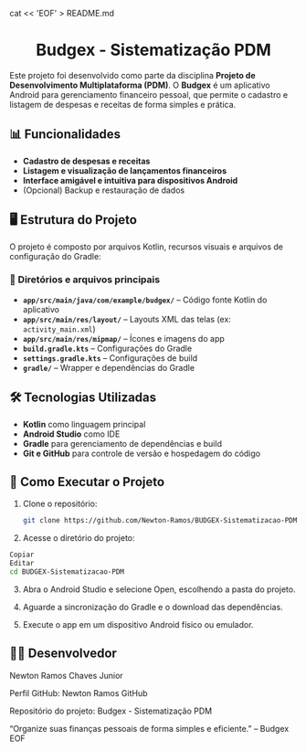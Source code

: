cat << 'EOF' > README.md
<h1 align="center">Budgex - Sistematização PDM</h1>

Este projeto foi desenvolvido como parte da disciplina **Projeto de Desenvolvimento Multiplataforma (PDM)**. O **Budgex** é um aplicativo Android para gerenciamento financeiro pessoal, que permite o cadastro e listagem de despesas e receitas de forma simples e prática.

## 📊 Funcionalidades

- **Cadastro de despesas e receitas**
- **Listagem e visualização de lançamentos financeiros**
- **Interface amigável e intuitiva para dispositivos Android**
- (Opcional) Backup e restauração de dados

## 🖥️ Estrutura do Projeto

O projeto é composto por arquivos Kotlin, recursos visuais e arquivos de configuração do Gradle:

### 📂 Diretórios e arquivos principais

- **`app/src/main/java/com/example/budgex/`** – Código fonte Kotlin do aplicativo  
- **`app/src/main/res/layout/`** – Layouts XML das telas (ex: `activity_main.xml`)  
- **`app/src/main/res/mipmap/`** – Ícones e imagens do app  
- **`build.gradle.kts`** – Configurações do Gradle  
- **`settings.gradle.kts`** – Configurações de build  
- **`gradle/`** – Wrapper e dependências do Gradle  

## 🛠️ Tecnologias Utilizadas

- **Kotlin** como linguagem principal  
- **Android Studio** como IDE  
- **Gradle** para gerenciamento de dependências e build  
- **Git e GitHub** para controle de versão e hospedagem do código  

## 🚀 Como Executar o Projeto

1. Clone o repositório:
   ```bash
   git clone https://github.com/Newton-Ramos/BUDGEX-Sistematizacao-PDM.git

2. Acesse o diretório do projeto:

```bash
Copiar
Editar
cd BUDGEX-Sistematizacao-PDM
```

3. Abra o Android Studio e selecione Open, escolhendo a pasta do projeto.

4. Aguarde a sincronização do Gradle e o download das dependências.

5. Execute o app em um dispositivo Android físico ou emulador.

## 👨‍💻 Desenvolvedor
Newton Ramos Chaves Junior

Perfil GitHub: Newton Ramos GitHub

Repositório do projeto: Budgex - Sistematização PDM

“Organize suas finanças pessoais de forma simples e eficiente.” – Budgex
EOF

